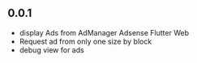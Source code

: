 ## 0.0.1

* display Ads from AdManager Adsense Flutter Web
* Request ad from only one size by block
* debug view for ads
